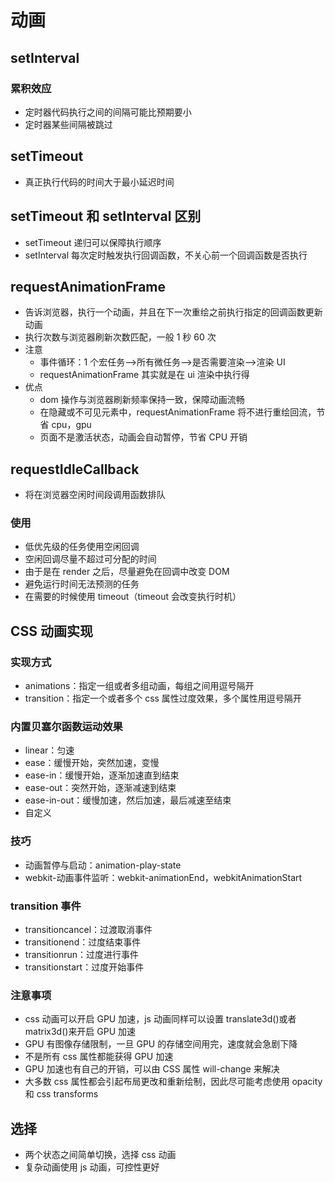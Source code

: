 # 动画

## setInterval

### 累积效应

- 定时器代码执行之间的间隔可能比预期要小
- 定时器某些间隔被跳过

## setTimeout

- 真正执行代码的时间大于最小延迟时间

## setTimeout 和 setInterval 区别

- setTimeout 递归可以保障执行顺序
- setInterval 每次定时触发执行回调函数，不关心前一个回调函数是否执行

## requestAnimationFrame

- 告诉浏览器，执行一个动画，并且在下一次重绘之前执行指定的回调函数更新动画
- 执行次数与浏览器刷新次数匹配，一般 1 秒 60 次
- 注意
  - 事件循环：1 个宏任务-->所有微任务-->是否需要渲染-->渲染 UI
  - requestAnimationFrame 其实就是在 ui 渲染中执行得
- 优点
  - dom 操作与浏览器刷新频率保持一致，保障动画流畅
  - 在隐藏或不可见元素中，requestAnimationFrame 将不进行重绘回流，节省 cpu，gpu
  - 页面不是激活状态，动画会自动暂停，节省 CPU 开销

## requestIdleCallback

- 将在浏览器空闲时间段调用函数排队

### 使用

- 低优先级的任务使用空闲回调
- 空闲回调尽量不超过可分配的时间
- 由于是在 render 之后，尽量避免在回调中改变 DOM
- 避免运行时间无法预测的任务
- 在需要的时候使用 timeout（timeout 会改变执行时机）

## CSS 动画实现

### 实现方式

- animations：指定一组或者多组动画，每组之间用逗号隔开
- transition：指定一个或者多个 css 属性过度效果，多个属性用逗号隔开

### 内置贝塞尔函数运动效果

- linear：匀速
- ease：缓慢开始，突然加速，变慢
- ease-in：缓慢开始，逐渐加速直到结束
- ease-out：突然开始，逐渐减速到结束
- ease-in-out：缓慢加速，然后加速，最后减速至结束
- 自定义

### 技巧

- 动画暂停与启动：animation-play-state
- webkit-动画事件监听：webkit-animationEnd，webkitAnimationStart

### transition 事件

- transitioncancel：过渡取消事件
- transitionend：过度结束事件
- transitionrun：过度进行事件
- transitionstart：过度开始事件

### 注意事项

- css 动画可以开启 GPU 加速，js 动画同样可以设置 translate3d()或者 matrix3d()来开启 GPU 加速
- GPU 有图像存储限制，一旦 GPU 的存储空间用完，速度就会急剧下降
- 不是所有 css 属性都能获得 GPU 加速
- GPU 加速也有自己的开销，可以由 CSS 属性 will-change 来解决
- 大多数 css 属性都会引起布局更改和重新绘制，因此尽可能考虑使用 opacity 和 css transforms

## 选择

- 两个状态之间简单切换，选择 css 动画
- 复杂动画使用 js 动画，可控性更好
